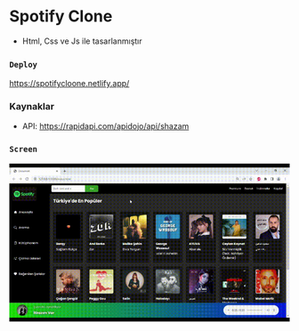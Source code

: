 # Spotify Clone

- Html, Css ve Js ile tasarlanmıştır


### `Deploy`
https://spotifycloone.netlify.app/


### Kaynaklar
- API:  https://rapidapi.com/apidojo/api/shazam


### `Screen`
![](spotify.gif)

